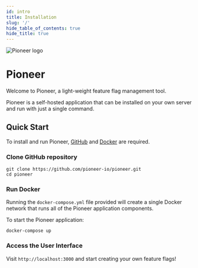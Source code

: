 ```yaml
---
id: intro
title: Installation
slug: '/'
hide_table_of_contents: true
hide_title: true
---
```


<div style={{textAlign: 'center'}}>
  <img src={require('./assets/pioneer_color_graphic.png').default} alt='Pioneer logo' />
</div>

# Pioneer

Welcome to Pioneer, a light-weight feature flag management tool.

Pioneer is a self-hosted application that can be installed on your own server and run with just a single command.

## Quick Start
To install and run Pioneer, [GitHub](https://cli.github.com/) and [Docker](https://docs.docker.com/get-docker/) are required. 

### Clone GitHub repository
```
git clone https://github.com/pioneer-io/pioneer.git
cd pioneer
```

### Run Docker
Running the `docker-compose.yml` file provided will create a single Docker network that runs all of the Pioneer application components. 

To start the Pioneer application:
```
docker-compose up
```

### Access the User Interface
Visit `http://localhost:3000` and start creating your own feature flags!


